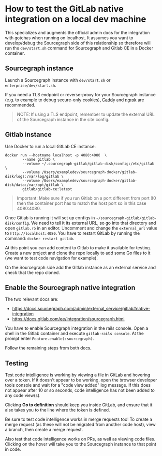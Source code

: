 # How to test the GitLab native integration on a local dev machine

This specializes and augments the official admin docs for the integration with gotchas when running on localhost.
It assumes you want to develop/debug the Sourcegraph side of this relationship so therefore will run the `dev/start.sh`
command for Sourcegraph and Gitlab CE in a Docker container.

## Sourcegraph instance

Launch a Sourcegraph instance with `dev/start.sh` or `enterprise/dev/start.sh`.

If you need a TLS endpoint or reverse-proxy for your Sourcegraph instance (e.g. to example to debug secure-only cookies), [Caddy](https://caddyserver.com/) and
 [ngrok](https://dashboard.ngrok.com/get-started) are recommended.
> NOTE: If using a TLS endpoint, remember to update the external URL of the Sourcegraph instance in the site config.
 
## Gitlab instance

Use Docker to run a local GitLab CE instance:

```shell script
docker run --hostname localhost -p 4080:4080  \
        --name gitlab \
        --volume ~/.sourcegraph-gitlab/gitlab-disk/config:/etc/gitlab \
        --volume /Users/exampledev/sourcegraph-docker/gitlab-disk/logs:/var/log/gitlab \
        --volume /Users/exampledev/sourcegraph-docker/gitlab-disk/data:/var/opt/gitlab \
        gitlab/gitlab-ce:latest
```

> Important: Make sure if you run Gitlab on a port different from port 80 then the container port has to match the host port
> so in this case 4080:4080.

Once Gitlab is running it will set up configs in `~/sourcegraph-gitlab/gitlab-disk/config`. We need to tell it
its external URL, so go into that directory and open `gitlab.rb` in an editor. Uncomment and change the `external_url` value to `http://localhost:4080`.
You have to restart GitLab by running the command: `docker restart gitlab`.

At this point you can add content to Gitlab to make it available for testing. Create a new project and clone the repo
locally to add some Go files to it (we want to test code navigation for example).

On the Sourcegraph side add the Gitlab instance as an external service and check that the repo cloned.

## Enable the Sourcegraph native integration

The two relevant docs are:

* https://docs.sourcegraph.com/admin/external_service/gitlab#native-integration
* https://docs.gitlab.com/ee/integration/sourcegraph.html

You have to enable Sourcegraph integration in the rails console. Open a shell in the Gitlab container and execute `gitlab-rails console`.
At the prompt enter `Feature.enable(:sourcegraph)`.

Follow the remaining steps from both docs.

## Testing

Test code intelligence is working by viewing a file in GitLab and hovering over a token. If it doesn't appear to be working,  open the browser developer tools console and wait for a "code view added" log message. If this does not appear after 10 or so seconds, code intelligence has not been added to any code view(s).

Clicking **Go to definition** should keep you inside GitLab, and ensure that it also takes you to the line where the token is defined.

Be sure to test code intelligence works in merge requests too! To create a merge request (as these will not be migrated from another code host), view a branch, then create a merge request.

Also test that code intelligence works on PRs, as well as viewing code files.
Clicking on the hover will take you to the Sourcegraph instance to that point in code.

  

 
